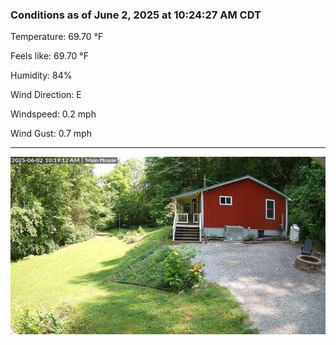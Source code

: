 ### Conditions as of June 2, 2025 at 10:24:27 AM CDT 

Temperature: 69.70 &deg;F

Feels like: 69.70 &deg;F

Humidity: 84%

Wind Direction: E

Windspeed: 0.2 mph

Wind Gust: 0.7 mph

---

<img src="./images/latest.jpeg"/>

